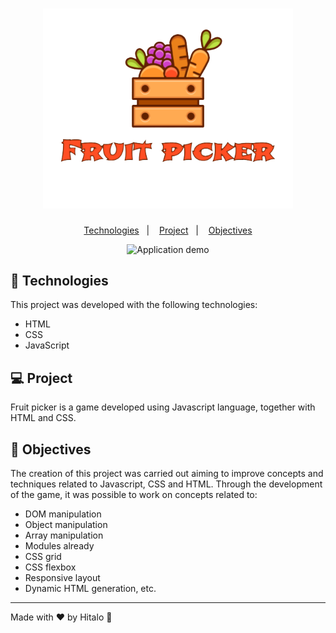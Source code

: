 <h1 align="center">
  <img alt="Utility" title="Utility" src=".github/logo-fruit-picker.png" width="400px" />
</h1>

<p align="center">
  <a href="#-technologies">Technologies</a>&nbsp;&nbsp;&nbsp;|&nbsp;&nbsp;&nbsp;
  <a href="#-project">Project</a>&nbsp;&nbsp;&nbsp;|&nbsp;&nbsp;&nbsp;
  <a href="#-objectives">Objectives</a>

</p>

<p align="center">
 <img src=".github/gameplay.gif" alt="Application demo" width="800px" height="600px"/>
</p>

## 🚀 Technologies

This project was developed with the following technologies:

- HTML
- CSS
- JavaScript

## 💻 Project

Fruit picker is a game developed using Javascript language, together with HTML and CSS.

## :memo: Objectives

The creation of this project was carried out aiming to improve concepts and techniques related to Javascript, CSS and HTML. Through the development of the game, it was possible to work on concepts related to:

- DOM manipulation
- Object manipulation
- Array manipulation
- Modules already
- CSS grid
- CSS flexbox
- Responsive layout
- Dynamic HTML generation, etc.

---
Made with ♥ by Hitalo 🚀

